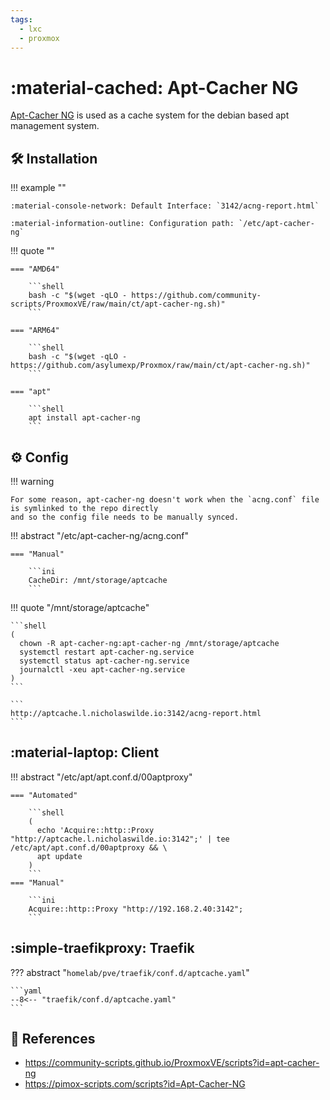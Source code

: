 ```yaml
---
tags:
  - lxc
  - proxmox
---
```

# :material-cached: Apt-Cacher NG

[Apt-Cacher NG][1] is used as a cache system for the debian based apt management system.

## :hammer_and_wrench: Installation

!!! example ""

    :material-console-network: Default Interface: `3142/acng-report.html`
    
    :material-information-outline: Configuration path: `/etc/apt-cacher-ng`

!!! quote ""

    === "AMD64"

        ```shell
        bash -c "$(wget -qLO - https://github.com/community-scripts/ProxmoxVE/raw/main/ct/apt-cacher-ng.sh)"
        ```

    === "ARM64"

        ```shell
        bash -c "$(wget -qLO - https://github.com/asylumexp/Proxmox/raw/main/ct/apt-cacher-ng.sh)"
        ```

    === "apt"

        ```shell
        apt install apt-cacher-ng
        ```

## :gear: Config

!!! warning

    For some reason, apt-cacher-ng doesn't work when the `acng.conf` file is symlinked to the repo directly
    and so the config file needs to be manually synced.

!!! abstract "/etc/apt-cacher-ng/acng.conf"

    === "Manual"

        ```ini
        CacheDir: /mnt/storage/aptcache
        ```

!!! quote "/mnt/storage/aptcache"

    ```shell
    (
      chown -R apt-cacher-ng:apt-cacher-ng /mnt/storage/aptcache
      systemctl restart apt-cacher-ng.service
      systemctl status apt-cacher-ng.service
      journalctl -xeu apt-cacher-ng.service
    )
    ```

    ```
    http://aptcache.l.nicholaswilde.io:3142/acng-report.html
    ```

## :material-laptop: Client

!!! abstract "/etc/apt/apt.conf.d/00aptproxy"

    === "Automated"

        ```shell
        (
          echo 'Acquire::http::Proxy "http://aptcache.l.nicholaswilde.io:3142";' | tee /etc/apt/apt.conf.d/00aptproxy && \
          apt update
        )
        ```
    === "Manual"

        ```ini
        Acquire::http::Proxy "http://192.168.2.40:3142";
        ```
## :simple-traefikproxy: Traefik

??? abstract "`homelab/pve/traefik/conf.d/aptcache.yaml`"

    ```yaml
    --8<-- "traefik/conf.d/aptcache.yaml"
    ```

## :link: References

- <https://community-scripts.github.io/ProxmoxVE/scripts?id=apt-cacher-ng>
- <https://pimox-scripts.com/scripts?id=Apt-Cacher-NG>

[1]: <https://www.unix-ag.uni-kl.de/~bloch/acng/>
